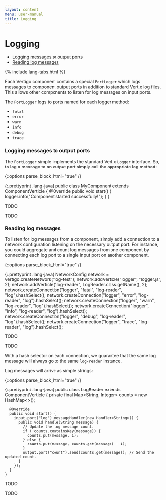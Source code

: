 ```yaml
---
layout: content
menu: user-manual
title: Logging
---
```


# Logging

* [Logging messages to output ports](#logging-messages-to-output-ports)
* [Reading log messages](#reading-log-messages)

{% include lang-tabs.html %}

Each Vertigo component contains a special `PortLogger` which logs messages
to component output ports in addition to standard Vert.x log files. This allows
other components to listen for log messages on input ports.

The `PortLogger` logs to ports named for each logger method:
* `fatal`
* `error`
* `warn`
* `info`
* `debug`
* `trace`

### Logging messages to output ports
The `PortLogger` simple implements the standard Vert.x `Logger` interface.
So, to log a message to an output port simply call the appropriate log method:

{::options parse_block_html="true" /}
<div class="tab-content">
<div class="tab-pane active java">

{:.prettyprint .lang-java}
	public class MyComponent extends ComponentVerticle {
	  @Override
	  public void start() {
	    logger.info("Component started successfully!");
	  }
	}
	
</div>
<div class="tab-pane python">
  
TODO
	
</div>
<div class="tab-pane javascript">
  
TODO
	
</div>
</div>

### Reading log messages
To listen for log messages from a component, simply add a connection to a network
configuration listening on the necessary output port. For instance, you could
aggregate and count log messages from one component by connecting each log port to
a single input port on another component.

{::options parse_block_html="true" /}
<div class="tab-content">
<div class="tab-pane active java">

{:.prettyprint .lang-java}
	NetworkConfig network = vertigo.createNetwork("log-test");
	network.addVerticle("logger", "logger.js", 2);
	network.addVerticle("log-reader", LogReader.class.getName(), 2);
	network.createConnection("logger", "fatal", "log-reader", "log").hashSelect();
	network.createConnection("logger", "error", "log-reader", "log").hashSelect();
	network.createConnection("logger", "warn", "log-reader", "log").hashSelect();
	network.createConnection("logger", "info", "log-reader", "log").hashSelect();
	network.createConnection("logger", "debug", "log-reader", "log").hashSelect();
	network.createConnection("logger", "trace", "log-reader", "log").hashSelect();
	
</div>
<div class="tab-pane python">
  
TODO
	
</div>
<div class="tab-pane javascript">
  
TODO
	
</div>
</div>

With a hash selector on each connection, we guarantee that the same log message
will always go to the same `log-reader` instance.

Log messages will arrive as simple strings:

{::options parse_block_html="true" /}
<div class="tab-content">
<div class="tab-pane active java">

{:.prettyprint .lang-java}
	public class LogReader extends ComponentVerticle {
	  private final Map<String, Integer> counts = new HashMap<>();
	
	  @Override
	  public void start() {
	    input.port("log").messageHandler(new Handler<String>() {
	      public void handle(String message) {
	        // Update the log message count.
	        if (!counts.containsKey(message)) {
	          counts.put(message, 1);
	        } else {
	          counts.put(message, counts.get(message) + 1);
	        }
	        output.port("count").send(counts.get(message)); // Send the updated count.
	      }
	    });
	  }
	}
	
</div>
<div class="tab-pane python">
  
TODO
	
</div>
<div class="tab-pane javascript">
  
TODO
	
</div>
</div>